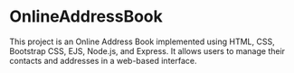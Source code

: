 # OnlineAddressBook
This project is an Online Address Book implemented using HTML, CSS, Bootstrap CSS, EJS, Node.js, and Express. It allows users to manage their contacts and addresses in a web-based interface.
